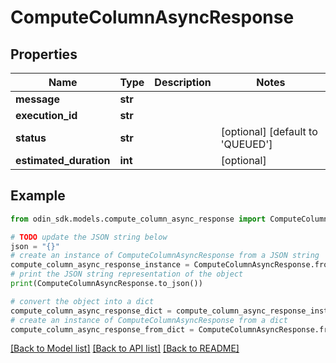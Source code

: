 # ComputeColumnAsyncResponse


## Properties

Name | Type | Description | Notes
------------ | ------------- | ------------- | -------------
**message** | **str** |  | 
**execution_id** | **str** |  | 
**status** | **str** |  | [optional] [default to 'QUEUED']
**estimated_duration** | **int** |  | [optional] 

## Example

```python
from odin_sdk.models.compute_column_async_response import ComputeColumnAsyncResponse

# TODO update the JSON string below
json = "{}"
# create an instance of ComputeColumnAsyncResponse from a JSON string
compute_column_async_response_instance = ComputeColumnAsyncResponse.from_json(json)
# print the JSON string representation of the object
print(ComputeColumnAsyncResponse.to_json())

# convert the object into a dict
compute_column_async_response_dict = compute_column_async_response_instance.to_dict()
# create an instance of ComputeColumnAsyncResponse from a dict
compute_column_async_response_from_dict = ComputeColumnAsyncResponse.from_dict(compute_column_async_response_dict)
```
[[Back to Model list]](../README.md#documentation-for-models) [[Back to API list]](../README.md#documentation-for-api-endpoints) [[Back to README]](../README.md)



